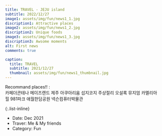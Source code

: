 ```yaml
---
title: TRAVEL - JEJU island
subtitle: 2022/12/27
image1: assets/img/fun/news1_1.jpg
discription1: Attractive places
image2: assets/img/fun/news1_2.jpg
discription2: Unique foods
image3: assets/img/fun/news1_3.jpg
discription3: Awsome moments
alt: First news
comments: true

caption:
  title: TRAVEL
  subtitle: 2021/12/27
  thumbnail: assets/img/fun/news1_thumbnail.jpg
---
```

Recommand places!! : <br>
카페더콘테나
메이즈랜드
제주 아쿠아리움
섭지코지
주상절리
오설록 뮤지엄
카멜리아힐
981파크
애월한담공원
넥슨컴퓨터박물관


{:.list-inline}
- Date: Dec 2021
- Traver: Me & My friends
- Category: Fun
